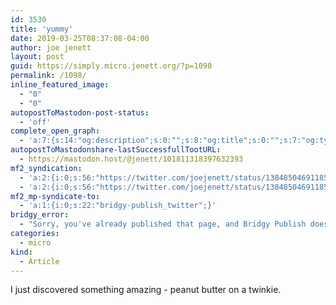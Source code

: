 ```yaml
---
id: 3530
title: 'yummy'
date: 2019-03-25T08:37:08-04:00
author: joe jenett
layout: post
guid: https://simply.micro.jenett.org/?p=1098
permalink: /1098/
inline_featured_image:
  - "0"
  - "0"
autopostToMastodon-post-status:
  - 'off'
complete_open_graph:
  - 'a:7:{s:14:"og:description";s:0:"";s:8:"og:title";s:0:"";s:7:"og:type";s:0:"";s:12:"twitter:card";s:7:"summary";s:15:"twitter:creator";s:0:"";s:19:"twitter:description";s:0:"";s:8:"og:image";s:0:"";}'
autopostToMastodonshare-lastSuccessfullTootURL:
  - https://mastodon.host/@jenett/101811318397632393
mf2_syndication:
  - 'a:2:{i:0;s:56:"https://twitter.com/joejenett/status/1384850469118517249";i:1;s:56:"https://twitter.com/joejenett/status/1110158753813487617";}'
  - 'a:2:{i:0;s:56:"https://twitter.com/joejenett/status/1384850469118517249";i:1;s:56:"https://twitter.com/joejenett/status/1110158753813487617";}'
mf2_mp-syndicate-to:
  - 'a:1:{i:0;s:22:"bridgy-publish_twitter";}'
bridgy_error:
  - "Sorry, you've already published that page, and Bridgy Publish doesn't support updating existing posts. Details: https://github.com/snarfed/bridgy/issues/84"
categories:
  - micro
kind:
  - Article
---
```

I just discovered something amazing - peanut butter on a twinkie.